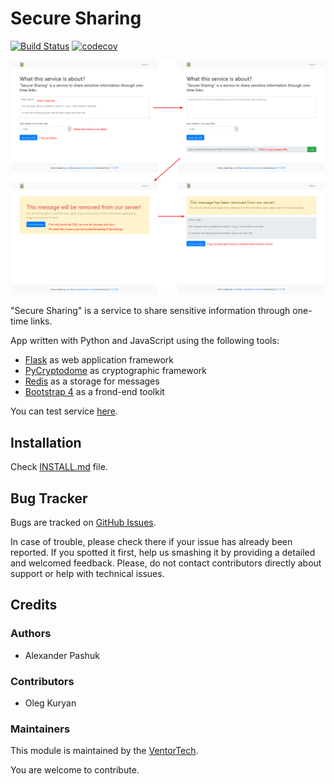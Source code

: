 # Secure Sharing

[![Build Status](https://travis-ci.com/ventor-tech/secure-sharing.svg?branch=experiments-with-travis-ci)](https://travis-ci.com/ventor-tech/secure-sharing)
[![codecov](https://codecov.io/gh/AlexanderPashuk/secure-sharing/branch/experiments-with-travis-ci/graph/badge.svg)](https://codecov.io/gh/AlexanderPashuk/secure-sharing)

<a href="/docs/images/screenshots.png"><img src="docs/images/screenshots.png"></a>

"Secure Sharing" is a service to share sensitive information through one-time links.

App written with Python and JavaScript using the following tools:
* [Flask](https://palletsprojects.com/p/flask/) as web application framework
* [PyCryptodome](https://pycryptodome.readthedocs.io/en/latest/index.html) as cryptographic framework
* [Redis](https://redis.io/) as a storage for messages
* [Bootstrap 4](https://getbootstrap.com/) as a frond-end toolkit

You can test service [here](https://share.ventor.tech).

## Installation

Check [INSTALL.md](INSTALL.md) file.

## Bug Tracker

Bugs are tracked on [GitHub Issues](https://github.com/ventor-tech/secure-sharing/issues).

In case of trouble, please check there if your issue has already been reported.
If you spotted it first, help us smashing it by providing a detailed and welcomed
feedback. Please, do not contact contributors directly about support or help
with technical issues.

## Credits

### Authors

* Alexander Pashuk

### Contributors

* Oleg Kuryan

### Maintainers

This module is maintained by the [VentorTech](https://ventor.tech).

You are welcome to contribute.
